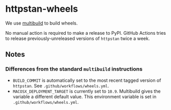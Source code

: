 httpstan-wheels
===============

We use [multibuild](https://github.com/matthew-brett/multibuild) to build wheels.

No manual action is required to make a release to PyPI.
GitHub Actions tries to release previously-unreleased versions of `httpstan` twice a week.

## Notes

### Differences from the standard ``multibuild`` instructions

- `BUILD_COMMIT` is automatically set to the most recent tagged version of `httpstan`. See `.github/workflows/wheels.yml`.
- ``MACOSX_DEPLOYMENT_TARGET`` is currently set to ``10.9``. Multibuild gives the variable
  a different default value. This environment variable is set in `.github/workflows/wheels.yml`.
